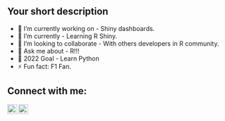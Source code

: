 ## Your short description
- 🔭 I’m currently working on - Shiny dashboards.
- 🌱 I’m currently - Learning R Shiny.
- 👯 I’m looking to collaborate - With others developers in R community.
- 💬 Ask me about - R!!!
- 🥅 2022 Goal - Learn Python
- ⚡ Fun fact: F1 Fan.

## Connect with me:
[<img align="left" alt="codeSTACKr | Twitter" width="22px" src="https://cdn.jsdelivr.net/npm/simple-icons@v3/icons/twitter.svg" />][twitter]
[<img align="left" alt="codeSTACKr | LinkedIn" width="22px" src="https://cdn.jsdelivr.net/npm/simple-icons@v3/icons/linkedin.svg" />][linkedin]
<br />

<!-- This section you create this variables that are used above -->
[twitter]: https://twitter.com/MichaelBisaill2
[linkedin]: https://www.linkedin.com/in/michael-bisaillon-745b7583/
